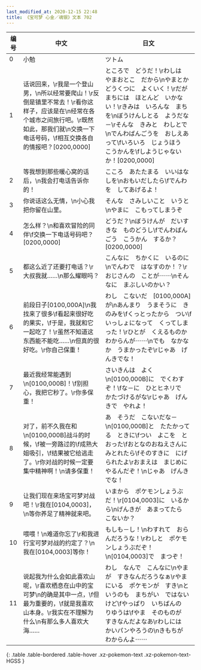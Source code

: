 ```yaml
---
last_modified_at: 2020-12-15 22:48
title: 《宝可梦 心金／魂银》文本 702
---
```

| 编号 | 中文 | 日文 |
| ---- | ---- | ---- |
| 0 | 小勉 | ツトム |
| 1 | 话说回来，\r我是一个登山男，\n所以经常要爬山！\r反倒是镇里不常去！\r看你这样子，应该是在\n经常在各个城市之间旅行吧。\r既然如此，那我们就\n交换一下电话号码，\f相互交换各自的情报吧？[0200,0000] | ところで　どうだ！\rわしは　やまおとこ　だから\nやまとか　どうくつに　よくいく！\rだが　まちには　ほとんど　いかない！\rきみは　いろんな　まちを\nぼうけんしとる　ようだな－\rそんな　きみと　わしとで\nでんわばんごうを　おしえあって\fいろいろ　じょうほう　こうかんを\fしようじゃないか！[0200,0000] |
| 2 | 等我想到那些暖心窝的话后，\n我会打电话告诉你的！ | こころ　あたたまる　いいはなしを\nおもいだしたら\fでんわを　してあげるよ！ |
| 3 | 你说话这么无情，\n小心我把你留在山里。 | そんな　さみしいこと　いうと\nやまに　こもってしまうぞ |
| 4 | 怎么样？\n和喜欢冒险的同伴\f交换一下电话号码吧？[0200,0000] | どうだ？\nぼうけんが　だいすきな　ものどうし\fでんわばんごう　こうかん　するか？[0200,0000] |
| 5 | 都这么近了还要打电话？\r大叔我就……\n那么耀眼吗？ | こんなに　ちかくに　いるのに\nでんわで　はなすのか！？\rおじさんの　ことが⋯⋯\nそんなに　まぶしいのかい？ |
| 6 | 前段日子[0100,000A]\n我找来了很多\f看起来很好吃的果实，\f于是，我就和它一起吃了！\r虽然不知道这东西能不能吃……\n但真的很好吃。\r你自己保重！ | わし　こないだ　[0100,000A]が\nあんまり　うまそうに　きのみを\fくっとったから　つい\fいっしょになって　くってしまった！\rひとが　くえるものか　わからんが⋯⋯\nでも　なかなか　うまかったぞ\rじゃあ　げんきでな！ |
| 7 | 最近我经常能遇到\n[0100,000B]！\f别担心，我把它秒了。\r你多保重！ | さいきんは　よく\n[0100,000B]に　でくわすぞ！\fな－に　ひとヒネリで　かたづけるがな\rじゃあ　げんきで　やれよ！ |
| 8 | 对了，前不久我在和\n[0100,000B]战斗的时候，\f被一旁路过的\f成熟大姐吸引，\f结果被它给逃走了。\r你对战的时候一定要集中精神啊！\n请多保重！ | あ　そうだ　こないだな－\n[0100,000B]と　たたかってる　ときに\fつい　よこを　とおった\fおとなのおねえさんに　みとれたら\fそのすきに　にげられたよ\rおまえは　まじめに　やるんだぞ！\nじゃあ　げんきでな！ |
| 9 | 让我们现在来场宝可梦对战吧！\r我在[0104,0003]，\n等你养足了精神就来吧。 | いまから　ポケモンしょうぶだ！\r[0104,0003]に　いるから\nげんきが　あまってたら　こないか？ |
| 10 | 喂喂！\n难道你忘了\r和我进行宝可梦对战的约定了？\n我在[0104,0003]等你！ | もしも－し！\nわすれて　おらんだろうな！\rわしと　ポケモンしょうぶだぞ！\n[0104,0003]で　まつぞ！ |
| 11 | 说起我为什么会如此喜欢山呢，\r喜欢栖息在山中的宝可梦\n的确是其中一点，\f但最为重要的，\f就是我喜欢山本身。\r我实在不理解为什么\n有那么多人喜欢大海…… | わし　なんで　こんなに\nやまが　すきなんだろうなぁ\rやまにいる　ポケモンが　すき\nというのも　まちがい　ではないけど\fやっぱり　いちばんの　りゆうは\fやま　そのものが　すきなんだよなあ\rわしには　かいパンやろうの\nきもちが　わからんよ⋯⋯ |
{: .table .table-bordered .table-hover .xz-pokemon-text .xz-pokemon-text-HGSS }